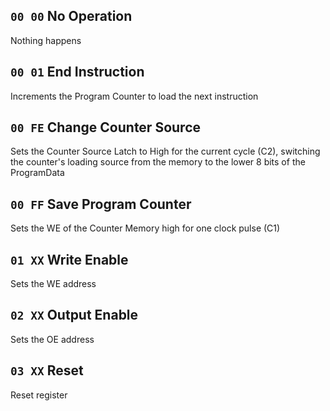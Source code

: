 ## `00 00` No Operation
Nothing happens
## `00 01` End Instruction
Increments the Program Counter to load the next instruction
## `00 FE` Change Counter Source
Sets the Counter Source Latch to High for the current cycle (C2), switching the counter's loading source from the memory to the lower 8 bits of the ProgramData
## `00 FF` Save Program Counter
Sets the WE of the Counter Memory high for one clock pulse (C1)
## `01 XX` Write Enable
Sets the WE address
## `02 XX` Output Enable
Sets the OE address
## `03 XX` Reset
Reset register